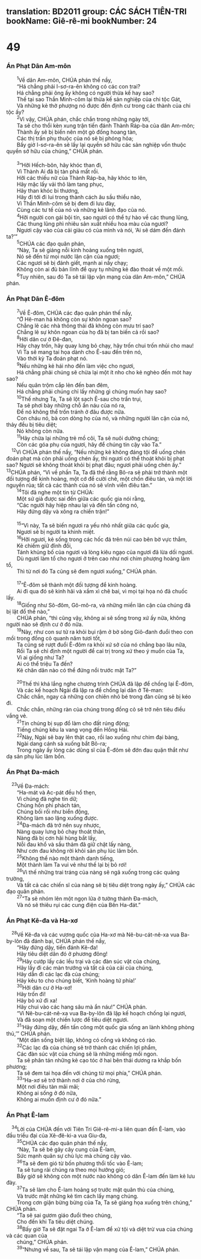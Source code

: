 translation: BD2011
group: CÁC SÁCH TIÊN-TRI
bookName: Giê-rê-mi 
bookNumber: 24
-------

<div class="title"><h1>49</h1><h3>Án Phạt Dân Am-môn</h3></div>
<span class="verse gie_49_1">  <sup>1</sup>Về dân Am-môn, CHÚA phán thế nầy,<br/>  “Há chẳng phải I-sơ-ra-ên không có các con trai?<br/>  Há chẳng phải ông ấy không có người thừa kế hay sao?<br/>  Thế tại sao Thần Minh-côm lại thừa kế sản nghiệp của chi tộc Gát,<br/>  Và những kẻ thờ phượng nó được đến định cư trong các thành của chi tộc ấy?<br/></span>
<span class="verse gie_49_2">  <sup>2</sup>Vì vậy, CHÚA phán, chắc chắn trong những ngày tới,<br/>  Ta sẽ cho thổi kèn xung trận tiến đánh Thành Ráp-ba của dân Am-môn;<br/>  Thành ấy sẽ bị biến nên một gò đống hoang tàn,<br/>  Các thị trấn phụ thuộc của nó sẽ bị phóng hỏa;<br/>  Bấy giờ I-sơ-ra-ên sẽ lấy lại quyền sở hữu các sản nghiệp vốn thuộc quyền sở hữu của chúng,” CHÚA phán.<br/><br/></span>
<span class="verse gie_49_3">  <sup>3</sup>“Hỡi Hếch-bôn, hãy khóc than đi,<br/>  Vì Thành Ai đã bị tàn phá mất rồi.<br/>  Hỡi các thiếu nữ của Thành Ráp-ba, hãy khóc to lên,<br/>  Hãy mặc lấy vải thô làm tang phục,<br/>  Hãy than khóc bi thương,<br/>  Hãy đi tới đi lui trong thành cách âu sầu thiểu não,<br/>  Vì Thần Minh-côm sẽ bị đem đi lưu đày,<br/>  Cùng các tư tế của nó và những kẻ lãnh đạo của nó.<br/></span>
<span class="verse gie_49_4">  <sup>4</sup>Hỡi người con gái bội tín, sao ngươi có thể tự hào về các thung lũng,<br/>  Các thung lũng phì nhiêu sản xuất nhiều hoa màu của ngươi?<br/>  Ngươi cậy vào của cải giàu có của mình và nói, ‘Ai sẽ dám đến đánh ta?’”<br/></span>
<span class="verse gie_49_5">  <sup>5</sup>CHÚA các đạo quân phán,<br/>  “Này, Ta sẽ giáng nỗi kinh hoàng xuống trên ngươi,<br/>  Nó sẽ đến từ mọi nước lân cận của ngươi;<br/>  Các ngươi sẽ bị đánh giết, mạnh ai nấy chạy;<br/>  Không còn ai đủ bản lĩnh để quy tụ những kẻ đào thoát về một mối.<br/></span>
<span class="verse gie_49_6">  <sup>6</sup>Tuy nhiên, sau đó Ta sẽ tái lập vận mạng của dân Am-môn,” CHÚA phán.<br/></span>
<div class="title"><h3>Án Phạt Dân Ê-đôm </h3></div>
<span class="verse gie_49_7">  <sup>7</sup>Về Ê-đôm, CHÚA các đạo quân phán thế nầy, <br/>  “Ở Hê-man há không còn sự khôn ngoan sao?<br/>  Chẳng lẽ các nhà thông thái đã không còn mưu trí sao?<br/>  Chẳng lẽ sự khôn ngoan của họ đã bị tan biến cả rồi sao?<br/></span>
<span class="verse gie_49_8">  <sup>8</sup>Hỡi dân cư ở Ðê-đan,<br/>  Hãy chạy trốn, hãy quay lưng bỏ chạy, hãy trốn chui trốn nhủi cho mau!<br/>  Vì Ta sẽ mang tai họa dành cho Ê-sau đến trên nó,<br/>  Vào thời kỳ Ta đoán phạt nó.<br/></span>
<span class="verse gie_49_9">  <sup>9</sup>Nếu những kẻ hái nho đến làm việc cho ngươi,<br/>  Há chẳng phải chúng sẽ chừa lại một ít nho cho kẻ nghèo đến mót hay sao?<br/>  Nếu quân trộm cắp lẻn đến ban đêm,<br/>  Há chẳng phải chúng chỉ lấy những gì chúng muốn hay sao?<br/></span>
<span class="verse gie_49_10">  <sup>10</sup>Thế nhưng Ta, Ta sẽ lột sạch Ê-sau cho trần trụi,<br/>  Ta sẽ phơi bày những chỗ ẩn náu của nó ra,<br/>  Ðể nó không thể trốn tránh ở đâu được nữa.<br/>  Con cháu nó, bà con dòng họ của nó, và những người lân cận của nó, thảy đều bị tiêu diệt;<br/>  Nó không còn nữa.<br/></span>
<span class="verse gie_49_11">  <sup>11</sup>Hãy chừa lại những trẻ mồ côi, Ta sẽ nuôi dưỡng chúng;<br/>  Còn các góa phụ của ngươi, hãy để chúng tin cậy vào Ta.”<br/></span>
<span class="verse gie_49_12"> <sup>12</sup>Vì CHÚA phán thế nầy, “Nếu những kẻ không đáng tội để uống chén đoán phạt mà còn phải uống chén ấy, thì ngươi có thể thoát khỏi bị phạt sao? Ngươi sẽ không thoát khỏi bị phạt đâu; ngươi phải uống chén ấy.” </span>
<span class="verse gie_49_13"><sup>13</sup>CHÚA phán, “Vì về phần Ta, Ta đã thề rằng Bô-ra sẽ phải trở thành một đối tượng để kinh hoàng, một cớ để cười chê, một chốn điêu tàn, và một lời nguyền rủa; tất cả các thành của nó sẽ vĩnh viễn điêu tàn.”<br/></span>
<span class="verse gie_49_14">  <sup>14</sup>Tôi đã nghe một tin từ CHÚA:<br/>  Một sứ giả được sai đến giữa các quốc gia nói rằng, <br/>  “Các người hãy hiệp nhau lại và đến tấn công nó,<br/>  Hãy đứng dậy và xông ra chiến trận!” <br/><br/></span>
<span class="verse gie_49_15">  <sup>15</sup>“Vì này, Ta sẽ biến ngươi ra yếu nhỏ nhất giữa các quốc gia,<br/>  Ngươi sẽ bị người ta khinh miệt.<br/></span>
<span class="verse gie_49_16">  <sup>16</sup>Hỡi ngươi, kẻ sống trong các hốc đá trên núi cao bên bờ vực thẳm,<br/>  Kẻ chiếm giữ đỉnh đồi,<br/>  Tánh khủng bố của ngươi và lòng kiêu ngạo của ngươi đã lừa dối ngươi.<br/>  Dù ngươi làm tổ cho ngươi ở trên cao như nơi chim phượng hoàng làm tổ,<br/>  Thì từ nơi đó Ta cũng sẽ đem ngươi xuống,” CHÚA phán.<br/><br/></span>
<span class="verse gie_49_17">  <sup>17</sup>“Ê-đôm sẽ thành một đối tượng để kinh hoàng. <br/>  Ai đi qua đó sẽ kinh hãi và xầm xì chê bai, vì mọi tại họa nó đã chuốc lấy. <br/></span>
<span class="verse gie_49_18">  <sup>18</sup>Giống như Sô-đôm, Gô-mô-ra, và những miền lân cận của chúng đã bị lật đổ thế nào,” <br/>  CHÚA phán, “thì cũng vậy, không ai sẽ sống trong xứ ấy nữa, không người nào sẽ định cư ở đó nữa.<br/></span>
<span class="verse gie_49_19">  <sup>19</sup>Này, như con sư tử ra khỏi bụi rậm ở bờ sông Giô-đanh đuổi theo con mồi trong đồng cỏ quanh năm tươi tốt,<br/>  Ta cũng sẽ rượt đuổi Ê-đôm ra khỏi xứ sở của nó chẳng bao lâu nữa,<br/>  Rồi Ta sẽ chỉ định một người để cai trị trong xứ theo ý muốn của Ta,<br/>  Vì ai giống như Ta?<br/>  Ai có thể triệu Ta đến?<br/>  Kẻ chăn dân nào có thể đứng nổi trước mặt Ta?”<br/><br/></span>
<span class="verse gie_49_20">  <sup>20</sup>Thế thì khá lắng nghe chương trình CHÚA đã lập để chống lại Ê-đôm,<br/>  Và các kế hoạch Ngài đã lập ra để chống lại dân ở Tê-man: <br/>  Chắc chắn, ngay cả những con chiên nhỏ bé trong đàn cũng sẽ bị kéo đi.<br/>  Chắc chắn, những ràn của chúng trong đồng cỏ sẽ trở nên tiêu điều vắng vẻ.<br/></span>
<span class="verse gie_49_21">  <sup>21</sup>Tin chúng bị sụp đổ làm cho đất rúng động;<br/>  Tiếng chúng kêu la vang vọng đến Hồng Hải.<br/></span>
<span class="verse gie_49_22">  <sup>22</sup>Này, Ngài sẽ bay lên thật cao, rồi lao xuống như chim đại bàng,<br/>  Ngài dang cánh sà xuống bắt Bô-ra;<br/>  Trong ngày ấy lòng các dũng sĩ của Ê-đôm sẽ đớn đau quặn thắt như dạ sản phụ lúc lâm bồn.<br/></span>
<div class="title"><h3>Án Phạt Ða-mách </h3></div>
<span class="verse gie_49_23"> <sup>23</sup>Về Ða-mách: <br/>  “Ha-mát và Ạc-pát đều hổ thẹn,<br/>  Vì chúng đã nghe tin dữ;<br/>  Chúng hồn phi phách tán,<br/>  Chúng bối rối như biển động,<br/>  Không làm sao lặng xuống được.<br/></span>
<span class="verse gie_49_24">  <sup>24</sup>Ða-mách đã trở nên suy nhược,<br/>  Nàng quay lưng bỏ chạy thoát thân,<br/>  Nàng đã bị cơn hãi hùng bắt lấy,<br/>  Nỗi đau khổ và sầu thảm đã giữ chặt lấy nàng,<br/>  Như cơn đau không rời khỏi sản phụ lúc lâm bồn.<br/></span>
<span class="verse gie_49_25">  <sup>25</sup>Không thể nào một thành danh tiếng,<br/>  Một thành làm Ta vui vẻ như thế lại bị bỏ rơi!<br/></span>
<span class="verse gie_49_26">  <sup>26</sup>Vì thế những trai tráng của nàng sẽ ngã xuống trong các quảng trường,<br/>  Và tất cả các chiến sĩ của nàng sẽ bị tiêu diệt trong ngày ấy,” CHÚA các đạo quân phán.<br/></span>
<span class="verse gie_49_27">  <sup>27</sup>“Ta sẽ nhóm lên một ngọn lửa ở tường thành Ða-mách,<br/>  Và nó sẽ thiêu rụi các cung điện của Bên Ha-đát.”<br/></span>
<div class="title"><h3>Án Phạt Kê-đa và Ha-xơ </h3></div>
<span class="verse gie_49_28"> <sup>28</sup>Về Kê-đa và các vương quốc của Ha-xơ mà Nê-bu-cát-nê-xa vua Ba-by-lôn đã đánh bại, CHÚA phán thế nầy, <br/>  “Hãy đứng dậy, tiến đánh Kê-đa!<br/>  Hãy tiêu diệt dân đó ở phương đông!<br/></span>
<span class="verse gie_49_29">  <sup>29</sup>Hãy cướp lấy các lều trại và các đàn súc vật của chúng,<br/>  Hãy lấy đi các màn trướng và tất cả của cải của chúng,<br/>  Hãy dẫn đi các lạc đà của chúng;<br/>  Hãy kêu to cho chúng biết, ‘Kinh hoàng tứ phía!’<br/></span>
<span class="verse gie_49_30">  <sup>30</sup>Hỡi dân cư ở Ha-xơ!<br/>  Hãy trốn đi!<br/>  Hãy bỏ xứ đi xa!<br/>  Hãy chui vào các hang sâu mà ẩn náu!” CHÚA phán.<br/>  “Vì Nê-bu-cát-nê-xa vua Ba-by-lôn đã lập kế hoạch chống lại ngươi,<br/>  Và đã soạn một chiến lược để tiêu diệt ngươi.<br/></span>
<span class="verse gie_49_31">  <sup>31</sup>‘Hãy đứng dậy, đến tấn công một quốc gia sống an lành không phòng thủ,’” CHÚA phán.<br/>  “Một dân sống biệt lập, không có cổng và không có rào.<br/></span>
<span class="verse gie_49_32">  <sup>32</sup>Các lạc đà của chúng sẽ trở thành các chiến lợi phẩm,<br/>  Các đàn súc vật của chúng sẽ là những miếng mồi ngon.<br/>  Ta sẽ phân tán những kẻ cạo tóc ở hai bên thái dương ra khắp bốn phương;<br/>  Ta sẽ đem tai họa đến với chúng từ mọi phía,” CHÚA phán.<br/></span>
<span class="verse gie_49_33">  <sup>33</sup>“Ha-xơ sẽ trở thành nơi ở của chó rừng,<br/>  Một nơi điêu tàn mãi mãi;<br/>  Không ai sống ở đó nữa,<br/>  Không ai muốn định cư ở đó nữa.” <br/></span>
<div class="title"><h3>Án Phạt Ê-lam </h3></div>
<span class="verse gie_49_34"> <sup>34</sup>Lời của CHÚA đến với Tiên Tri Giê-rê-mi-a liên quan đến Ê-lam, vào đầu triều đại của Xê-đê-ki-a vua Giu-đa, <br/></span>
<span class="verse gie_49_35">  <sup>35</sup>CHÚA các đạo quân phán thế nầy, <br/>  “Này, Ta sẽ bẻ gãy cây cung của Ê-lam,<br/>  Sức mạnh quân sự chủ lực mà chúng cậy vào.<br/></span>
<span class="verse gie_49_36">  <sup>36</sup>Ta sẽ đem gió từ bốn phương thổi tốc vào Ê-lam;<br/>  Ta sẽ tung rải chúng ra theo mọi hướng gió;<br/>  Bấy giờ sẽ không còn một nước nào không có dân Ê-lam đến làm kẻ lưu đày.<br/></span>
<span class="verse gie_49_37">  <sup>37</sup>Ta sẽ làm cho Ê-lam hoảng sợ trước mặt quân thù của chúng,<br/>  Và trước mặt những kẻ tìm cách lấy mạng chúng.<br/>  Trong cơn giận bừng bừng của Ta, Ta sẽ giáng họa xuống trên chúng,” CHÚA phán.<br/>  “Ta sẽ sai gươm giáo đuổi theo chúng,<br/>  Cho đến khi Ta tiêu diệt chúng.<br/></span>
<span class="verse gie_49_38">  <sup>38</sup>Bấy giờ Ta sẽ đặt ngai Ta ở Ê-lam để xử tội và diệt trừ vua của chúng và các quan của<br/>  chúng,” CHÚA phán.<br/></span>
<span class="verse gie_49_39">  <sup>39</sup>“Nhưng về sau, Ta sẽ tái lập vận mạng của Ê-lam,” CHÚA phán.<br/></span>
